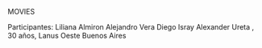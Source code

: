 MOVIES

Participantes:
Liliana Almiron
Alejandro Vera
Diego Isray
Alexander Ureta , 30 años, Lanus Oeste Buenos Aires